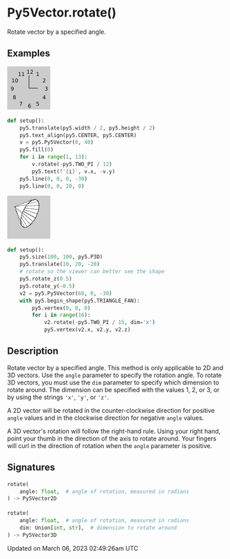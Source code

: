 # Py5Vector.rotate()

Rotate vector by a specified angle.

## Examples

<div class="example-table">

<div class="example-row"><div class="example-cell-image">

![example picture for rotate()](/images/reference/Py5Vector_rotate_0.png)

</div><div class="example-cell-code">

```python
def setup():
    py5.translate(py5.width / 2, py5.height / 2)
    py5.text_align(py5.CENTER, py5.CENTER)
    v = py5.Py5Vector(0, 40)
    py5.fill(0)
    for i in range(1, 13):
        v.rotate(-py5.TWO_PI / 12)
        py5.text(f'{i}', v.x, -v.y)
    py5.line(0, 0, 0, -30)
    py5.line(0, 0, 20, 0)
```

</div></div>

<div class="example-row"><div class="example-cell-image">

![example picture for rotate()](/images/reference/Py5Vector_rotate_1.png)

</div><div class="example-cell-code">

```python
def setup():
    py5.size(100, 100, py5.P3D)
    py5.translate(10, 20, -20)
    # rotate so the viewer can better see the shape
    py5.rotate_z(0.5)
    py5.rotate_y(-0.5)
    v2 = py5.Py5Vector(60, 0, -30)
    with py5.begin_shape(py5.TRIANGLE_FAN):
        py5.vertex(0, 0, 0)
        for i in range(16):
            v2.rotate(-py5.TWO_PI / 15, dim='x')
            py5.vertex(v2.x, v2.y, v2.z)
```

</div></div>

</div>

## Description

Rotate vector by a specified angle. This method is only applicable to 2D and 3D vectors. Use the `angle` parameter to specify the rotation angle. To rotate 3D vectors, you must use the `dim` parameter to specify which dimension to rotate around. The dimension can be specified with the values 1, 2, or 3, or by using the strings `'x'`, `'y'`, or `'z'`.

A 2D vector will be rotated in the counter-clockwise direction for positive `angle` values and in the clockwise direction for negative `angle` values.

A 3D vector's rotation will follow the right-hand rule. Using your right hand, point your thumb in the direction of the axis to rotate around. Your fingers will curl in the direction of rotation when the `angle` parameter is positive.

## Signatures

```python
rotate(
    angle: float,  # angle of rotation, measured in radians
) -> Py5Vector2D

rotate(
    angle: float,  # angle of rotation, measured in radians
    dim: Union[int, str],  # dimension to rotate around
) -> Py5Vector3D
```

Updated on March 06, 2023 02:49:26am UTC
